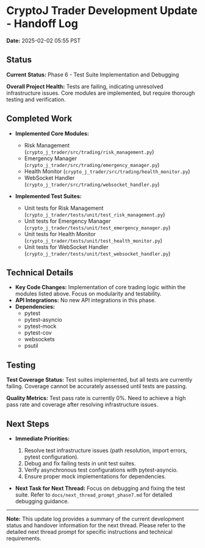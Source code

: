 # CryptoJ Trader Development Update - Handoff Log
 
**Date:** 2025-02-02 05:55 PST
 
## Status
 
**Current Status:** Phase 6 - Test Suite Implementation and Debugging
 
**Overall Project Health:** Tests are failing, indicating unresolved infrastructure issues. Core modules are implemented, but require thorough testing and verification.
 
## Completed Work
 
- **Implemented Core Modules:**
  - Risk Management (`crypto_j_trader/src/trading/risk_management.py`)
  - Emergency Manager (`crypto_j_trader/src/trading/emergency_manager.py`)
  - Health Monitor (`crypto_j_trader/src/trading/health_monitor.py`)
  - WebSocket Handler (`crypto_j_trader/src/trading/websocket_handler.py`)
 
- **Implemented Test Suites:**
  - Unit tests for Risk Management (`crypto_j_trader/tests/unit/test_risk_management.py`)
  - Unit tests for Emergency Manager (`crypto_j_trader/tests/unit/test_emergency_manager.py`)
  - Unit tests for Health Monitor (`crypto_j_trader/tests/unit/test_health_monitor.py`)
  - Unit tests for WebSocket Handler (`crypto_j_trader/tests/unit/test_websocket_handler.py`)
 
## Technical Details
 
- **Key Code Changes:** Implementation of core trading logic within the modules listed above. Focus on modularity and testability.
- **API Integrations:** No new API integrations in this phase.
- **Dependencies:** 
  - pytest
  - pytest-asyncio
  - pytest-mock
  - pytest-cov
  - websockets
  - psutil
 
## Testing
 
**Test Coverage Status:** Test suites implemented, but all tests are currently failing. Coverage cannot be accurately assessed until tests are passing.
 
**Quality Metrics:** Test pass rate is currently 0%. Need to achieve a high pass rate and coverage after resolving infrastructure issues.
 
## Next Steps
 
- **Immediate Priorities:**
  1. Resolve test infrastructure issues (path resolution, import errors, pytest configuration).
  2. Debug and fix failing tests in unit test suites.
  3. Verify asynchronous test configurations with pytest-asyncio.
  4. Ensure proper mock implementations for dependencies.
 
- **Next Task for Next Thread:** Focus on debugging and fixing the test suite. Refer to `docs/next_thread_prompt_phase7.md` for detailed debugging guidance.
 
---
 
**Note:** This update log provides a summary of the current development status and handover information for the next thread. Please refer to the detailed next thread prompt for specific instructions and technical requirements.
